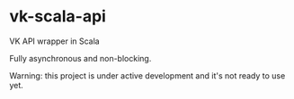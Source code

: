 vk-scala-api
============

VK API wrapper in Scala

Fully asynchronous and non-blocking.

Warning: this project is under active development and it's not ready to use yet.
